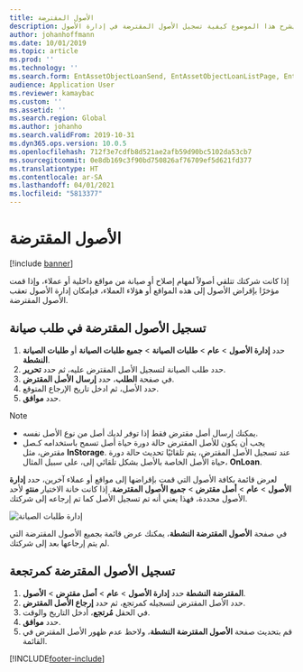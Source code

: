 ```yaml
---
title: الأصول المقترضة
description: يشرح هذا الموضوع كيفية تسجيل الأصول المقترضة في إدارة الأصول.
author: johanhoffmann
ms.date: 10/01/2019
ms.topic: article
ms.prod: ''
ms.technology: ''
ms.search.form: EntAssetObjectLoanSend, EntAssetObjectLoanListPage, EntAssetObjectLoanReturn, EntAssetObjectLoanInfoPart
audience: Application User
ms.reviewer: kamaybac
ms.custom: ''
ms.assetid: ''
ms.search.region: Global
ms.author: johanho
ms.search.validFrom: 2019-10-31
ms.dyn365.ops.version: 10.0.5
ms.openlocfilehash: 712f3e7cdfb8d521ae2afb59d90bc5102da53cb7
ms.sourcegitcommit: 0e8db169c3f90bd750826af76709ef5d621fd377
ms.translationtype: HT
ms.contentlocale: ar-SA
ms.lasthandoff: 04/01/2021
ms.locfileid: "5813377"
---
```

# <a name="asset-loans"></a>الأصول المقترضة

[!include [banner](../../includes/banner.md)]

 

إذا كانت شركتك تتلقي أصولاً لمهام إصلاح أو صيانة من مواقع داخلية أو عملاء، وإذا قمت مؤخرًا بإقراض الأصول إلى هذه المواقع أو هؤلاء العملاء، فبإمكان إدارة الأصول تعقب الأصول المقترضة.

## <a name="register-asset-loans-on-a-maintenance-request"></a>تسجيل الأصول المقترضة في طلب صيانة

1. حدد **إدارة الأصول** \> **عام** \> **طلبات الصيانة** \> **جميع طلبات الصيانة** أو **طلبات الصيانة النشطة**.
2. حدد طلب الصيانة لتسجيل الأصل المقترض عليه، ثم حدد **تحرير**.
3. في صفحة **الطلب**، حدد **إرسال الأصل المقترض**.
4. حدد الأصل، ثم ادخل تاريخ الإرجاع المتوقع.
5. حدد **موافق**.

> [!NOTE]
> - يمكنك إرسال أصل مقترض فقط إذا توفر لديك أصل من نوع الأصل نفسه.
> - يجب أن يكون للأصل المقترض حالة دورة حياة أصل تسمح باستخدامه كـصل مقترض، مثل **InStorage**. عند تسجيل الأصل المقترض، يتم تلقائيًا تحديث حالة دورة حياة الأصل الخاصة بالأصل بشكل تلقائي إلى، على سبيل المثال، **OnLoan**.

لعرض قائمة بكافة الأصول التي قمت بإقراضها إلى مواقع أو عملاء آخرين، حدد **إدارة الأصول** \> **عام** \> **أصل مقترض** \> **جميع الأصول المقترضة**. إذا كانت خانة الاختيار **منتهٍ** لأحد الأصول محددة، فهذا يعني أنه تم تسجيل الأصل كما تم إرجاعه إلى شركتك.

![إدارة طلبات الصيانة](media/06-manage-maintenance-requests.png)

في صفحة **الأصول المقترضة النشطة**، يمكنك عرض قائمة بجميع الأصول المقترضة التي لم يتم إرجاعها بعد إلى شركتك.

## <a name="register-loan-assets-as-returned"></a>تسجيل الأصول المقترضة كمرتجعة

1. حدد **إدارة الأصول** \> **عام** \> **أصل مقترض** \> **الأصول‏‎ المقترضة النشطة**.
2. حدد الأصل المقترض لتسجيله كمرتجع، ثم حدد **إرجاع الأصل المقترض**.
3. في الحقل **مُرتجع‬**، أدخل التاريخ والوقت.
4. حدد **موافق**.
5. قم بتحديث صفحة **الأصول المقترضة النشطة**، ولاحظ عدم ظهور الأصل المقترض في القائمة.


[!INCLUDE[footer-include](../../../includes/footer-banner.md)]